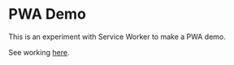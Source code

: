 # PWA Demo
This is an experiment with Service Worker to make a PWA demo.

See working [here](https://mvmjacobs.github.io/service-worker/).
